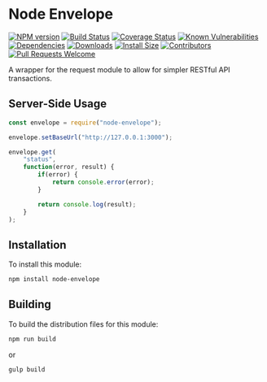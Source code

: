 # Node Envelope

[![NPM version][npm-version-image]][npm-url]
[![Build Status][build-status-image]][build-status-url]
[![Coverage Status][coverage-image]][coverage-url]
[![Known Vulnerabilities][vulnerabilities-image]][vulnerabilities-url]
[![Dependencies][dependencies-image]][dependencies-url]
[![Downloads][npm-downloads-image]][npm-url]
[![Install Size][install-size-image]][install-size-url]
[![Contributors][contributors-image]][contributors-url]
[![Pull Requests Welcome][pull-requests-image]][pull-requests-url]

A wrapper for the request module to allow for simpler RESTful API transactions.

## Server-Side Usage

```javascript
const envelope = require("node-envelope");

envelope.setBaseUrl("http://127.0.0.1:3000");

envelope.get(
	"status",
	function(error, result) {
		if(error) {
			return console.error(error);
		}

		return console.log(result);
	}
);
```

## Installation

To install this module:
```bash
npm install node-envelope
```

## Building

To build the distribution files for this module:
```bash
npm run build
```
or
```bash
gulp build
```

[npm-url]: https://www.npmjs.com/package/node-envelope
[npm-version-image]: https://img.shields.io/npm/v/node-envelope.svg
[npm-downloads-image]: http://img.shields.io/npm/dm/node-envelope.svg

[build-status-url]: https://travis-ci.org/nitro404/node-envelope
[build-status-image]: https://travis-ci.org/nitro404/node-envelope.svg?branch=master

[coverage-url]: https://coveralls.io/github/nitro404/node-envelope?branch=master
[coverage-image]: https://coveralls.io/repos/github/nitro404/node-envelope/badge.svg?branch=master

[vulnerabilities-url]: https://snyk.io/test/github/nitro404/node-envelope?targetFile=package.json
[vulnerabilities-image]: https://snyk.io/test/github/nitro404/node-envelope/badge.svg?targetFile=package.json

[dependencies-url]: https://david-dm.org/nitro404/node-envelope
[dependencies-image]: https://img.shields.io/david/nitro404/node-envelope.svg

[install-size-url]: https://packagephobia.now.sh/result?p=node-envelope
[install-size-image]: https://badgen.net/packagephobia/install/node-envelope

[contributors-url]: https://github.com/nitro404/node-envelope/graphs/contributors
[contributors-image]: https://img.shields.io/github/contributors/nitro404/node-envelope.svg

[pull-requests-url]: https://github.com/nitro404/node-envelope/pulls
[pull-requests-image]: https://img.shields.io/badge/PRs-welcome-brightgreen.svg
